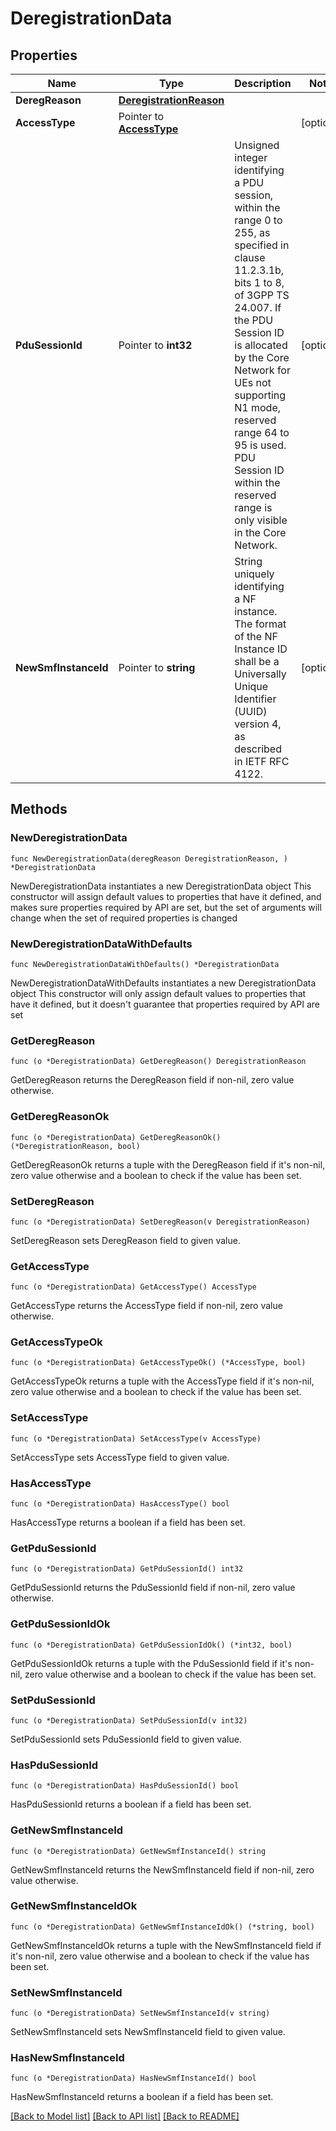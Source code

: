 # DeregistrationData

## Properties

Name | Type | Description | Notes
------------ | ------------- | ------------- | -------------
**DeregReason** | [**DeregistrationReason**](DeregistrationReason.md) |  | 
**AccessType** | Pointer to [**AccessType**](AccessType.md) |  | [optional] 
**PduSessionId** | Pointer to **int32** | Unsigned integer identifying a PDU session, within the range 0 to 255, as specified in  clause 11.2.3.1b, bits 1 to 8, of 3GPP TS 24.007. If the PDU Session ID is allocated by the  Core Network for UEs not supporting N1 mode, reserved range 64 to 95 is used. PDU Session ID  within the reserved range is only visible in the Core Network.   | [optional] 
**NewSmfInstanceId** | Pointer to **string** | String uniquely identifying a NF instance. The format of the NF Instance ID shall be a  Universally Unique Identifier (UUID) version 4, as described in IETF RFC 4122.   | [optional] 

## Methods

### NewDeregistrationData

`func NewDeregistrationData(deregReason DeregistrationReason, ) *DeregistrationData`

NewDeregistrationData instantiates a new DeregistrationData object
This constructor will assign default values to properties that have it defined,
and makes sure properties required by API are set, but the set of arguments
will change when the set of required properties is changed

### NewDeregistrationDataWithDefaults

`func NewDeregistrationDataWithDefaults() *DeregistrationData`

NewDeregistrationDataWithDefaults instantiates a new DeregistrationData object
This constructor will only assign default values to properties that have it defined,
but it doesn't guarantee that properties required by API are set

### GetDeregReason

`func (o *DeregistrationData) GetDeregReason() DeregistrationReason`

GetDeregReason returns the DeregReason field if non-nil, zero value otherwise.

### GetDeregReasonOk

`func (o *DeregistrationData) GetDeregReasonOk() (*DeregistrationReason, bool)`

GetDeregReasonOk returns a tuple with the DeregReason field if it's non-nil, zero value otherwise
and a boolean to check if the value has been set.

### SetDeregReason

`func (o *DeregistrationData) SetDeregReason(v DeregistrationReason)`

SetDeregReason sets DeregReason field to given value.


### GetAccessType

`func (o *DeregistrationData) GetAccessType() AccessType`

GetAccessType returns the AccessType field if non-nil, zero value otherwise.

### GetAccessTypeOk

`func (o *DeregistrationData) GetAccessTypeOk() (*AccessType, bool)`

GetAccessTypeOk returns a tuple with the AccessType field if it's non-nil, zero value otherwise
and a boolean to check if the value has been set.

### SetAccessType

`func (o *DeregistrationData) SetAccessType(v AccessType)`

SetAccessType sets AccessType field to given value.

### HasAccessType

`func (o *DeregistrationData) HasAccessType() bool`

HasAccessType returns a boolean if a field has been set.

### GetPduSessionId

`func (o *DeregistrationData) GetPduSessionId() int32`

GetPduSessionId returns the PduSessionId field if non-nil, zero value otherwise.

### GetPduSessionIdOk

`func (o *DeregistrationData) GetPduSessionIdOk() (*int32, bool)`

GetPduSessionIdOk returns a tuple with the PduSessionId field if it's non-nil, zero value otherwise
and a boolean to check if the value has been set.

### SetPduSessionId

`func (o *DeregistrationData) SetPduSessionId(v int32)`

SetPduSessionId sets PduSessionId field to given value.

### HasPduSessionId

`func (o *DeregistrationData) HasPduSessionId() bool`

HasPduSessionId returns a boolean if a field has been set.

### GetNewSmfInstanceId

`func (o *DeregistrationData) GetNewSmfInstanceId() string`

GetNewSmfInstanceId returns the NewSmfInstanceId field if non-nil, zero value otherwise.

### GetNewSmfInstanceIdOk

`func (o *DeregistrationData) GetNewSmfInstanceIdOk() (*string, bool)`

GetNewSmfInstanceIdOk returns a tuple with the NewSmfInstanceId field if it's non-nil, zero value otherwise
and a boolean to check if the value has been set.

### SetNewSmfInstanceId

`func (o *DeregistrationData) SetNewSmfInstanceId(v string)`

SetNewSmfInstanceId sets NewSmfInstanceId field to given value.

### HasNewSmfInstanceId

`func (o *DeregistrationData) HasNewSmfInstanceId() bool`

HasNewSmfInstanceId returns a boolean if a field has been set.


[[Back to Model list]](../README.md#documentation-for-models) [[Back to API list]](../README.md#documentation-for-api-endpoints) [[Back to README]](../README.md)


